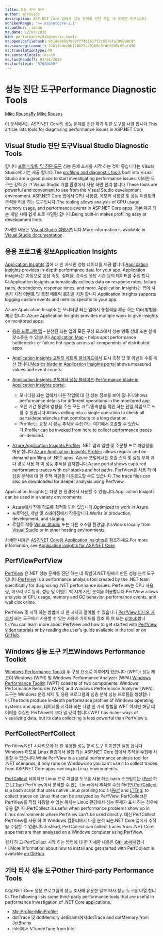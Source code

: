 ```yaml
---
title: 성능 진단 도구
author: mjrousos
description: ASP.NET Core 앱에서 성능 문제를 진단 하는 데 유용한 도구입니다.
monikerRange: '>= aspnetcore-1.1'
ms.author: riande
ms.date: 12/07/2018
uid: performance/diagnostic-tools
ms.openlocfilehash: 0b1de069e7892fff451617f2c6570fa789808c4f
ms.sourcegitcommit: 24b1f6decbb17bb22a45166e5fdb0845c65af498
ms.translationtype: MT
ms.contentlocale: ko-KR
ms.lasthandoff: 03/01/2019
ms.locfileid: "57050400"
---
```

# <a name="performance-diagnostic-tools"></a><span data-ttu-id="27bd2-103">성능 진단 도구</span><span class="sxs-lookup"><span data-stu-id="27bd2-103">Performance Diagnostic Tools</span></span>

<span data-ttu-id="27bd2-104">[Mike Rousos](https://github.com/mjrousos)</span><span class="sxs-lookup"><span data-stu-id="27bd2-104">By [Mike Rousos](https://github.com/mjrousos)</span></span>

<span data-ttu-id="27bd2-105">이 문서에서는 ASP.NET Core의 성능 문제를 진단 하기 위한 도구를 나열 합니다.</span><span class="sxs-lookup"><span data-stu-id="27bd2-105">This article lists tools for diagnosing performance issues in ASP.NET Core.</span></span>

## <a name="visual-studio-diagnostic-tools"></a><span data-ttu-id="27bd2-106">Visual Studio 진단 도구</span><span class="sxs-lookup"><span data-stu-id="27bd2-106">Visual Studio Diagnostic Tools</span></span>

<span data-ttu-id="27bd2-107">합니다 [프로 파일링 및 진단 도구](/visualstudio/profiling) 성능 문제 조사를 시작 하는 것이 좋습니다는 Visual Studio에 기본 제공 합니다.</span><span class="sxs-lookup"><span data-stu-id="27bd2-107">The [profiling and diagnostic tools](/visualstudio/profiling) built into Visual Studio are a good place to start investigating performance issues.</span></span> <span data-ttu-id="27bd2-108">이러한 도구는 강력 하 고 Visual Studio 개발 환경에서 사용 하면 편리 합니다.</span><span class="sxs-lookup"><span data-stu-id="27bd2-108">These tools are powerful and convenient to use from the Visual Studio development environment.</span></span> <span data-ttu-id="27bd2-109">ASP.NET Core 앱에서 CPU 사용량, 메모리 사용량 및 성능 이벤트의 분석을 허용 하는 도구입니다.</span><span class="sxs-lookup"><span data-stu-id="27bd2-109">The tooling allows analysis of CPU usage, memory usage, and performance events in ASP.NET Core apps.</span></span> <span data-ttu-id="27bd2-110">기본 제공 되는 개발 시에 쉽게 프로 파일링 합니다.</span><span class="sxs-lookup"><span data-stu-id="27bd2-110">Being built-in makes profiling easy at development time.</span></span>

<span data-ttu-id="27bd2-111">자세한 내용은 [Visual Studio 설명서](/visualstudio/profiling/profiling-overview)합니다.</span><span class="sxs-lookup"><span data-stu-id="27bd2-111">More information is available in [Visual Studio documentation](/visualstudio/profiling/profiling-overview).</span></span>

## <a name="application-insights"></a><span data-ttu-id="27bd2-112">응용 프로그램 정보</span><span class="sxs-lookup"><span data-stu-id="27bd2-112">Application Insights</span></span>

<span data-ttu-id="27bd2-113">[Application Insights](/azure/application-insights/app-insights-overview) 앱에 대 한 자세한 성능 데이터를 제공 합니다.</span><span class="sxs-lookup"><span data-stu-id="27bd2-113">[Application Insights](/azure/application-insights/app-insights-overview) provides in-depth performance data for your app.</span></span> <span data-ttu-id="27bd2-114">Application Insights는 자동으로 응답 속도, 실패율, 종속성 응답 시간 등의 데이터를 수집 합니다.</span><span class="sxs-lookup"><span data-stu-id="27bd2-114">Application Insights automatically collects data on response rates, failure rates, dependency response times, and more.</span></span> <span data-ttu-id="27bd2-115">Application Insights는 앱에 사용자 지정 이벤트 및 특정 메트릭 로깅을 지원 합니다.</span><span class="sxs-lookup"><span data-stu-id="27bd2-115">Application Insights supports logging custom events and metrics specific to your app.</span></span>

<span data-ttu-id="27bd2-116">Azure Application Insights는 모니터링 되는 앱에서 통찰력을 제공 하는 여러 방법을 제공 합니다.</span><span class="sxs-lookup"><span data-stu-id="27bd2-116">Azure Application Insights provides multiple ways to give insights on monitored apps:</span></span>

- <span data-ttu-id="27bd2-117">[응용 프로그램 맵](/azure/application-insights/app-insights-app-map) – 분산된 되는 앱의 모든 구성 요소에서 성능 병목 상태 또는 실패 핫스폿을 수 있습니다.</span><span class="sxs-lookup"><span data-stu-id="27bd2-117">[Application Map](/azure/application-insights/app-insights-app-map) – helps spot performance bottlenecks or failure hot-spots across all components of distributed apps.</span></span>
- <span data-ttu-id="27bd2-118">[Application Insights 포털의 메트릭 블레이드에서](/azure/application-insights/app-insights-metrics-explorer?toc=/azure/azure-monitor/toc.json) 표시 측정 값 및 이벤트 수를 계산 합니다.</span><span class="sxs-lookup"><span data-stu-id="27bd2-118">[Metrics blade in Application Insights portal](/azure/application-insights/app-insights-metrics-explorer?toc=/azure/azure-monitor/toc.json) shows measured values and event counts.</span></span>
- <span data-ttu-id="27bd2-119">[Application Insights 포털에서 성능 블레이드](/azure/application-insights/app-insights-tutorial-performance):</span><span class="sxs-lookup"><span data-stu-id="27bd2-119">[Performance blade in Application Insights portal](/azure/application-insights/app-insights-tutorial-performance):</span></span>

  - <span data-ttu-id="27bd2-120">모니터링 되는 앱에서 다른 작업에 대 한 성능 정보를 보여 줍니다.</span><span class="sxs-lookup"><span data-stu-id="27bd2-120">Shows performance details for different operations in the monitored app.</span></span>
  - <span data-ttu-id="27bd2-121">오랜 기간 동안에 영향을 주는 모든 파트/종속성을 확인 하는 단일 작업으로 드릴 수 있습니다.</span><span class="sxs-lookup"><span data-stu-id="27bd2-121">Allows drilling into a single operation to check all parts/dependencies that contribute to a long duration.</span></span>
  - <span data-ttu-id="27bd2-122">Profiler는 요청 시 성능 추적을 수집 하는 여기에서 호출할 수 있습니다.</span><span class="sxs-lookup"><span data-stu-id="27bd2-122">Profiler can be invoked from here to collect performance traces on-demand.</span></span>

- <span data-ttu-id="27bd2-123">[Azure Application Insights Profiler](/azure/azure-monitor/app/profiler) .NET 앱의 일반 및 주문형 프로 파일링을 허용 합니다.</span><span class="sxs-lookup"><span data-stu-id="27bd2-123">[Azure Application Insights Profiler](/azure/azure-monitor/app/profiler) allows regular and on-demand profiling of .NET apps.</span></span>  <span data-ttu-id="27bd2-124">Azure 포털에서는 호출 스택 및 실행 부하 과다 경로 사용 하 여 성능 추적을 캡처합니다.</span><span class="sxs-lookup"><span data-stu-id="27bd2-124">Azure portal shows captured performance traces with call stacks and hot paths.</span></span> <span data-ttu-id="27bd2-125">PerfView를 사용 하 여 심층 분석에 대 한 추적 파일을 다운로드할 수도 있습니다.</span><span class="sxs-lookup"><span data-stu-id="27bd2-125">The trace files can also be downloaded for deeper analysis using PerfView.</span></span>

<span data-ttu-id="27bd2-126">Application Insights는 다양 한 환경에서 사용할 수 있습니다.</span><span class="sxs-lookup"><span data-stu-id="27bd2-126">Application Insights can be used in a variety environments:</span></span>

* <span data-ttu-id="27bd2-127">Azure에서 작동 하도록 최적화 되어 있습니다.</span><span class="sxs-lookup"><span data-stu-id="27bd2-127">Optimized to work in Azure.</span></span>
* <span data-ttu-id="27bd2-128">프로덕션, 개발 및 스테이징에서 작동합니다.</span><span class="sxs-lookup"><span data-stu-id="27bd2-128">Works in production, development, and staging.</span></span>
* <span data-ttu-id="27bd2-129">로컬로 작동 [Visual Studio](/azure/application-insights/app-insights-visual-studio) 또는 다른 호스팅 환경입니다.</span><span class="sxs-lookup"><span data-stu-id="27bd2-129">Works locally from [Visual Studio](/azure/application-insights/app-insights-visual-studio) or in other hosting environments.</span></span>

<span data-ttu-id="27bd2-130">자세한 내용은 [ASP.NET Core용 Application Insights](/azure/application-insights/app-insights-asp-net-core)를 참조하세요.</span><span class="sxs-lookup"><span data-stu-id="27bd2-130">For more information, see [Application Insights for ASP.NET Core](/azure/application-insights/app-insights-asp-net-core).</span></span>

## <a name="perfview"></a><span data-ttu-id="27bd2-131">PerfView</span><span class="sxs-lookup"><span data-stu-id="27bd2-131">PerfView</span></span>

<span data-ttu-id="27bd2-132">[PerfView](https://github.com/Microsoft/perfview) 은.NET 성능 문제를 진단 하는 데 특별히.NET 팀에서 만든 성능 분석 도구입니다.</span><span class="sxs-lookup"><span data-stu-id="27bd2-132">[PerfView](https://github.com/Microsoft/perfview) is a performance analysis tool created by the .NET team specifically for diagnosing .NET performance issues.</span></span> <span data-ttu-id="27bd2-133">PerfView는 CPU 사용량, 메모리 GC 동작, 성능 및 이벤트 벽 시계 시간 분석을 허용합니다.</span><span class="sxs-lookup"><span data-stu-id="27bd2-133">PerfView allows analysis of CPU usage, memory and GC behavior, performance events, and wall clock time.</span></span>

<span data-ttu-id="27bd2-134">PerfView 및 시작 하는 방법에 대 한 자세히 알아볼 수 있습니다 [PerfView 비디오 자습서](http://channel9.msdn.com/Series/PerfView-Tutorial) 또는 도구에서 사용할 수 있는 사용자 가이드를 참조 하 여 또는 [github](https://github.com/Microsoft/perfview)합니다.</span><span class="sxs-lookup"><span data-stu-id="27bd2-134">You can learn more about PerfView and how to get started with [PerfView video tutorials](http://channel9.msdn.com/Series/PerfView-Tutorial) or by reading the user's guide available in the tool or [on GitHub](https://github.com/Microsoft/perfview).</span></span>

## <a name="windows-performance-toolkit"></a><span data-ttu-id="27bd2-135">Windows 성능 도구 키트</span><span class="sxs-lookup"><span data-stu-id="27bd2-135">Windows Performance Toolkit</span></span>

<span data-ttu-id="27bd2-136">[Windows Performance Toolkit](/windows-hardware/test/wpt/) 두 구성 요소로 이루어져 있습니다 (WPT): 성능 레코더 Windows (WPR) 및 Windows Performance Analyzer (WPA).</span><span class="sxs-lookup"><span data-stu-id="27bd2-136">[Windows Performance Toolkit](/windows-hardware/test/wpt/) (WPT) consists of two components: Windows Performance Recorder (WPR) and Windows Performance Analyzer (WPA).</span></span> <span data-ttu-id="27bd2-137">도구는 Windows 운영 체제 및 응용 프로그램의 심층 분석 성능 프로필을 생성합니다.</span><span class="sxs-lookup"><span data-stu-id="27bd2-137">The tools produce in-depth performance profiles of Windows operating systems and apps.</span></span> <span data-ttu-id="27bd2-138">데이터를 시각화 하는 다양 한 가지 방법을 WPT 이지만 해당 데이터를 수집한 PerfView의 보다 덜 강력 합니다.</span><span class="sxs-lookup"><span data-stu-id="27bd2-138">WPT has richer ways of visualizing data, but its data collecting is less powerful than PerfView's.</span></span>

## <a name="perfcollect"></a><span data-ttu-id="27bd2-139">PerfCollect</span><span class="sxs-lookup"><span data-stu-id="27bd2-139">PerfCollect</span></span>

<span data-ttu-id="27bd2-140">PerfView.NET 시나리오에 대 한 유용한 성능 분석 도구 이지만만 실행 됩니다 Windows 하므로 Linux 환경에서 실행 되는 ASP.NET Core 앱에서 추적을 수집에 사용할 수 없습니다.</span><span class="sxs-lookup"><span data-stu-id="27bd2-140">While PerfView is a useful performance analysis tool for .NET scenarios, it only runs on Windows so you can't use it to collect traces from ASP.NET Core apps running in Linux environments.</span></span>

<span data-ttu-id="27bd2-141">[PerfCollect](https://github.com/dotnet/coreclr/blob/master/Documentation/project-docs/linux-performance-tracing.md) 네이티브 Linux 프로 파일링 도구를 사용 하는 bash 스크립트는 ([Perf](https://perf.wiki.kernel.org/index.php/Main_Page) 하 고 [LTTng](https://lttng.org/)) PerfView에서 분석할 수 있는 Linux에서 추적을 수집 하려면.</span><span class="sxs-lookup"><span data-stu-id="27bd2-141">[PerfCollect](https://github.com/dotnet/coreclr/blob/master/Documentation/project-docs/linux-performance-tracing.md) is a bash script that uses native Linux profiling tools ([Perf](https://perf.wiki.kernel.org/index.php/Main_Page) and [LTTng](https://lttng.org/)) to collect traces on Linux that can be analyzed by PerfView.</span></span> <span data-ttu-id="27bd2-142">PerfCollect은 PerfView를 직접 사용할 수 없는 위치는 Linux 환경에서 성능 문제가 표시 하는 경우에 유용 합니다.</span><span class="sxs-lookup"><span data-stu-id="27bd2-142">PerfCollect is useful when performance problems show up in Linux environments where PerfView can't be used directly.</span></span> <span data-ttu-id="27bd2-143">대신 PerfCollect PerfView를 사용 하 여 Windows 컴퓨터에서 다음 분석 되는.NET Core 앱에서 추적을 수집할 수 있습니다.</span><span class="sxs-lookup"><span data-stu-id="27bd2-143">Instead, PerfCollect can collect traces from .NET Core apps that are then analyzed on a Windows computer using PerfView.</span></span>

<span data-ttu-id="27bd2-144">설치 하 고 PerfCollect 시작 하는 방법에 대 한 자세한 내용은 [GitHub에서](https://github.com/dotnet/coreclr/blob/master/Documentation/project-docs/linux-performance-tracing.md)합니다.</span><span class="sxs-lookup"><span data-stu-id="27bd2-144">More information about how to install and get started with PerfCollect is available [on GitHub](https://github.com/dotnet/coreclr/blob/master/Documentation/project-docs/linux-performance-tracing.md).</span></span>

## <a name="other-third-party-performance-tools"></a><span data-ttu-id="27bd2-145">기타 타사 성능 도구</span><span class="sxs-lookup"><span data-stu-id="27bd2-145">Other Third-party Performance Tools</span></span>

<span data-ttu-id="27bd2-146">다음.NET Core 응용 프로그램의 성능 조사에 유용한 일부 타사 성능 도구를 나열 합니다.</span><span class="sxs-lookup"><span data-stu-id="27bd2-146">The following lists some third-party performance tools that are useful in performance investigation of .NET Core applications.</span></span>

- [<span data-ttu-id="27bd2-147">MiniProfiler</span><span class="sxs-lookup"><span data-stu-id="27bd2-147">MiniProfiler</span></span>](https://miniprofiler.com/)
- <span data-ttu-id="27bd2-148">dotTrace 및 dotMemory JetBrains에서</span><span class="sxs-lookup"><span data-stu-id="27bd2-148">dotTrace and dotMemory from JetBrains</span></span>
- <span data-ttu-id="27bd2-149">Intel에서 VTune</span><span class="sxs-lookup"><span data-stu-id="27bd2-149">VTune from Intel</span></span>
